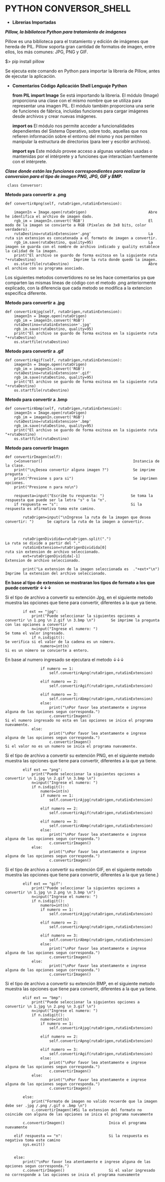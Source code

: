 # PYTHON CONVERSOR_SHELL 

* **Librerias Importadas**

***Pillow, la biblioteca Python para tratamiento de imágenes***

Pillow es una biblioteca para el tratamiento y edición de imágenes que hereda de PIL. Pillow soporta gran cantidad de formatos de imagen, entre ellos, los más comunes: JPG, PNG y GIF.

$> pip install pillow

Se ejecuta este comando en Python para importar la libreria de Pillow, antes de ejecutar la aplicación.


* **Comentarios Código Aplicación Shell Lenguaje Python**

    **from PIL import Image** Se está importando la libreria. El módulo (Image) proporciona una clase con el mismo nombre que se utiliza para representar una imagen PIL. El módulo también proporciona una serie de funciones de fábrica, incluidas funciones para cargar imágenes desde archivos y crear nuevas imágenes.
                      
    **import os** El módulo nos permite acceder a funcionalidades dependientes del Sistema Operativo, sobre todo, aquellas que nos refieren información sobre el entorno del mismo y nos permiten manipular la estructura de directorios (para leer y escribir archivos).
          
    **import sys** Este módulo provee acceso a algunas variables usadas o mantenidas por el intérprete y a funciones que interactúan fuertemente con el intérprete.


***Clase donde están las funciones correspondientes para realizar la conversion para el tipo de imagen PNG, JPG, GIF y BMP.***
     
     class Conversor:


**Metodo para convertir a .png**

    def convertirApng(self, rutaOrigen,rutaSinExtension):
    
        imagenIn = Image.open(rutaOrigen)                            Abre he identifica el archivo de imagen dado. 
        rgb_im = imagenIn.convert('RGB')                             El modo de la imagen se convierte a RGB (Píxeles de 3x8 bits, color verdadero). 
        rutaDestino=rutaSinExtension+'.png'                          La ruta sin extension es concatenada a el formato de imagen a convertir.
        rgb_im.save(rutaDestino, quality=95)                         La imagen se guarda con el nombre de archivo indicado y quality establece la calidad de la imagen.
        print("El archivo se guardo de forma exitosa en la siguiente ruta "+rutaDestino)                 Imprime la ruta donde quedo la imagen.
        os.startfile(rutaDestino)                                    Abre el archivo con su programa asociado.
        
        

Los siguientes metodos convertidores no se les hace comentarios ya que comparten las mismas lineas de código con el metodo .png anteriormente explicado, con la diferencia que cada metodo se modifica a la extencion especifica diferente. 

**Metodo para convertir a .jpg**

    def convertirAjpg(self, rutaOrigen,rutaSinExtension):
        imagenIn = Image.open(rutaOrigen)
        rgb_im = imagenIn.convert('RGB')
        rutaDestino=rutaSinExtension+'.jpg'
        rgb_im.save(rutaDestino, quality=95)
        print("El archivo se guardo de forma exitosa en la siguiente ruta "+rutaDestino)        
        os.startfile(rutaDestino)
        
**Metodo para convertir a .gif**

    def convertirAgif(self, rutaOrigen,rutaSinExtension):
        imagenIn = Image.open(rutaOrigen)
        rgb_im = imagenIn.convert('RGB')
        rutaDestino=rutaSinExtension+'.gif'
        rgb_im.save(rutaDestino, quality=95)
        print("El archivo se guardo de forma exitosa en la siguiente ruta "+rutaDestino)      
        os.startfile(rutaDestino)

**Metodo para convertir a .bmp**

    def convertirAbmp(self, rutaOrigen,rutaSinExtension):
        imagenIn = Image.open(rutaOrigen)
        rgb_im = imagenIn.convert('RGB')
        rutaDestino=rutaSinExtension+'.bmp'
        rgb_im.save(rutaDestino, quality=95)
        print("El archivo se guardo de forma exitosa en la siguiente ruta "+rutaDestino)
        os.startfile(rutaDestino)
        
        
**Metodo para convertir Imagen**        

    def convertirImagen(self):    
        c=Conversor()                                         Instancia de la clase.
        print("\n¿Desea convertir alguna imagen ?")           Se imprime pregunta  .
        print("Presione s para si")                           Se imprimen opciones.
        print("Presione n para no\n")

        respuesta=input("Escribe tu respuesta: ")            Se toma la respuesta que puede ser la letra "s" o la "n".
        if respuesta == "s":                                 Si la respuesta es afirmativa toma este camino.
            
            rutaOrigen=input("\nIngrese la ruta de la imagen que desea convertir: ")      Se captura la ruta de la imagen a convertir.
            


            rutaOrigenDividida=rutaOrigen.split(".")                       La ruta se divide a partir del "."
            rutaSinExtension=rutaOrigenDividida[0]                         ruta sin extension de archivo seleccionado.
            ext=rutaOrigenDividida[-1]                                     Extension de archivo seleccionado.
    
            print("La extension de la imagen seleccionada es  ."+ext+"\n")                Imprime la extension del archivo seleccionado.
            
            
            
            
**En base al tipo de extension se mostraran los tipos de formato a los que puede convertir ↓↓↓**

   Si el tipo de archivo a convertir su extención Jpg, en el siguiente metodo muestra las opciones que tiene para convertir, diferentes a la que ya tiene.
            
            if ext == "jpg":
                print("Puede seleccionar la siguientes opciones a convertir \n 1.png \n 2.gif \n 3.bmp \n")       Se imprime la pregunta con las opciones a convertir
                n=input("Ingrese el numero: ")                                                                    Se toma el valor ingresado.
                if n.isdigit():                                                                                   Se verifica si el valor de la cadena es un número.
                    numero=int(n)                                                                                 Si es un número se convierte a entero.
                    
   En base al numero ingresado se ejecutara el metodo ↓↓↓
   
                    if numero == 1:
                        self.convertirApng(rutaOrigen,rutaSinExtension)
                        
                    elif numero == 2:
                        self.convertirAgif(rutaOrigen,rutaSinExtension)
                        
                    elif numero == 3:
                        self.convertirAbmp(rutaOrigen,rutaSinExtension)         
                    else:
                        print("\nPor favor lea atentamente e ingrese alguna de las opciones segun corresponda.")
                        c.convertirImagen()                                        Si el numero ingresado no esta en las opciones se inica el programa nuevamente.
                else:
                        print("\nPor favor lea atentamente e ingrese alguna de las opciones segun corresponda.")
                        c.convertirImagen()                                        Si el valor no es un numero se inica el programa nuevamente.
                        

Si el tipo de archivo a convertir su extención PNG, en el siguiente metodo muestra las opciones que tiene para convertir, diferentes a la que ya tiene.

            elif ext == "png":
                print("Puede seleccionar la siguientes opciones a convertir \n 1.jpg \n 2.gif \n 3.bmp \n")
                n=input("Ingrese el numero: ")
                if n.isdigit():
                    numero=int(n)
                    if numero == 1:
                        self.convertirAjpg(rutaOrigen,rutaSinExtension)
                        
                    elif numero == 2:
                        self.convertirAgif(rutaOrigen,rutaSinExtension)
                        
                    elif numero == 3:
                        self.convertirAbmp(rutaOrigen,rutaSinExtension)
                    else:
                        print("\nPor favor lea atentamente e ingrese alguna de las opciones segun corresponda.")
                        c.convertirImagen()
                else:
                        print("\nPor favor lea atentamente e ingrese alguna de las opciones segun corresponda.")
                        c.convertirImagen()   
                        
                        
Si el tipo de archivo a convertir su extención GIF, en el siguiente metodo muestra las opciones que tiene para convertir, diferentes a la que ya tiene.}


            elif ext == "gif":
                print("Puede seleccionar la siguientes opciones a convertir \n 1.jpg \n 2.png \n 3.bmp \n")
                n=input("Ingrese el numero: ")
                if n.isdigit():
                    numero=int(n)
                    if numero == 1:
                        self.convertirAjpg(rutaOrigen,rutaSinExtension)
                        
                    elif numero == 2:
                        self.convertirApng(rutaOrigen,rutaSinExtension)
                        
                    elif numero == 3:
                        self.convertirAbmp(rutaOrigen,rutaSinExtension)
                    else:
                        print("\nPor favor lea atentamente e ingrese alguna de las opciones segun corresponda.")
                        c.convertirImagen()
                else:
                        print("\nPor favor lea atentamente e ingrese alguna de las opciones segun corresponda.")
                        c.convertirImagen()
                        
                        
Si el tipo de archivo a convertir su extención BMP, en el siguiente metodo muestra las opciones que tiene para convertir, diferentes a la que ya tiene.
                        
            elif ext == "bmp":
                print("Puede seleccionar la siguientes opciones a convertir \n 1.jpg \n 2.png \n 3.gif \n")
                n=input("Ingrese el numero: ")
                if n.isdigit():
                    numero=int(n)
                    if numero == 1:
                        self.convertirAjpg(rutaOrigen,rutaSinExtension)
                        
                    elif numero == 2:
                        self.convertirApng(rutaOrigen,rutaSinExtension)
                        
                    elif numero == 3:
                        self.convertirAgif(rutaOrigen,rutaSinExtension)
                    else:
                        print("\nPor favor lea atentamente e ingrese alguna de las opciones segun corresponda.")
                        c.convertirImagen()
                else:
                        print("\nPor favor lea atentamente e ingrese alguna de las opciones segun corresponda.")
                        c.convertirImagen()
                        
            else:
                print("Formato de imagen no valido recuerde que la imagen debe ser .jpg /.png /.gif o .bmp \n")
                c.convertirImagen()#Si la extension del formato no coincide con alguna de las opciones se inica el programa nuevamente

            c.convertirImagen()                    Inica el programa nuevamente

        elif respuesta == "n":                     Si la respuesta es negativa toma este camino
            sys.exit()
             

        else:
            print("\nPor favor lea atentamente e ingrese alguna de las opciones segun corresponda.")
            c.convertirImagen()                    Si el valor ingresado no corresponde a las opciones se inica el programa nuevamente
            

            

